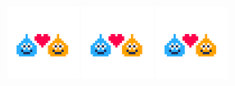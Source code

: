 <!-- ### Test 👋 -->

<!-- <img alt="" align="left" width="320" height="320" src="https://raw.githubusercontent.com/wavebeem/wavebeem/master/1bit_slimeagotchi.gif"> -->
<!-- <img alt="" align="left" width="320" height="320" src="https://raw.githubusercontent.com/wavebeem/wavebeem/master/2bit-slimeagotchi_platinum.gif"> -->
<!-- <img alt="" align="left" width="320" height="320" src="https://raw.githubusercontent.com/wavebeem/wavebeem/master/2bit-gbc_slimeagotchi.gif"> -->

<p align="center">
  <img
    alt=""
    width="128"
    height="128"
    src="https://raw.githubusercontent.com/wavebeem/wavebeem/master/slime-love2.gif"
  >
  <img
    alt=""
    width="128"
    height="128"
    src="https://raw.githubusercontent.com/wavebeem/wavebeem/master/slime-love2.gif"
  >
  <img
    alt=""
    width="128"
    height="128"
    src="https://raw.githubusercontent.com/wavebeem/wavebeem/master/slime-love2.gif"
  >
</p>

<!--
**wavebeem/wavebeem** is a ✨ _special_ ✨ repository because its `README.md` (this file) appears on your GitHub profile.

Here are some ideas to get you started:

- 🔭 I’m currently working on ...
- 🌱 I’m currently learning ...
- 👯 I’m looking to collaborate on ...
- 🤔 I’m looking for help with ...
- 💬 Ask me about ...
- 📫 How to reach me: ...
- 😄 Pronouns: ...
- ⚡ Fun fact: ...
-->
